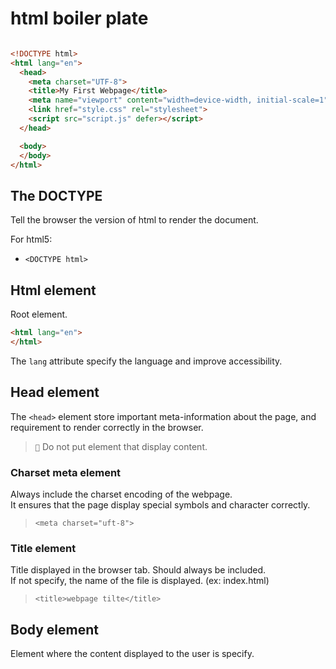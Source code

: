 # html boiler plate

```html

<!DOCTYPE html>
<html lang="en">
  <head>
    <meta charset="UTF-8">
    <title>My First Webpage</title>
    <meta name="viewport" content="width=device-width, initial-scale=1">
    <link href="style.css" rel="stylesheet">
    <script src="script.js" defer></script>
  </head>

  <body>
  </body>
</html>

```

## The DOCTYPE

Tell the browser the version of html to render the document.

For html5:

- `<DOCTYPE html>`

## Html element

Root element.

```html
<html lang="en">
</html>
```

The `lang` attribute specify the language and improve accessibility.

## Head element

The `<head>` element store important meta-information about the page, and requirement to render correctly in the browser.

>`` Do not put element that display content.

### Charset meta element

Always include the charset encoding of the webpage.  
It ensures that the page display special symbols and character correctly.

>  `<meta charset="uft-8">`

### Title element

Title displayed in the browser tab. Should always be included.  
If not specify, the name of the file is displayed. (ex: index.html)

> `<title>webpage tilte</title>`

## Body element

Element where the content displayed to the user is specify.



